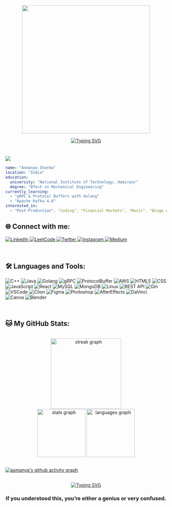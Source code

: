 <div align="center">
  <img src="https://user-images.githubusercontent.com/74038190/212750996-938b257b-266c-45a7-9af7-655341c0f58b.gif" width="400"/>
</div>


<p align="center">

<a href="https://git.io/typing-svg">
  <img src="https://readme-typing-svg.demolab.com?font=Sedan+SC&weight=500&size=30&pause=1000&color=DA70D6&background=6883FF00&center=true&vCenter=true&random=false&width=600&lines=I'm+Asmanya+Sharma;Aspiring+Software+Engineer" alt="Typing SVG" />
</a>



#
![](https://komarev.com/ghpvc/?username=asmanya&label=PROFILE+VIEWS&color=ff69b4&style=flat-square)

``` yaml
name: "Asmanya Sharma"
location: "India"
education:
  university: "National Institute of Technology, Hamirpur"
  degree: "BTech in Mechanical Engineering"
currently_learning:
  - "gRPC & Protocol Buffers with Golang"
  - "Apache Kafka 4.0"
interested_in:
  - "Post-Production", "Coding", "Financial Markets", "Music", "Binge watching"

```

<!--
#past_experiences:
  #- role: ""
  #- role: "", ""
  #- achievement: "", ""
  #- achievement: "", ""
-->


## 🌐 Connect with me:
<p align="left">
<a href="https://www.linkedin.com/in/asmanya/" target="_blank">
  <img align="center" src="https://img.shields.io/badge/LinkedIn-0077B5?style=for-the-badge&logo=linkedin&logoColor=white" alt="LinkedIn" />
</a>
<a href="https://leetcode.com/u/asmanya/" target="_blank">
  <img align="center" src="https://img.shields.io/badge/-LeetCode-FFA116?style=for-the-badge&logo=LeetCode&logoColor=black" alt="LeetCode" />
</a>
<a href="https://x.com/asmanya_" target="_blank">
  <img align="center" src="https://img.shields.io/badge/Twitter-1DA1F2?style=for-the-badge&logo=Twitter&logoColor=white" alt="Twitter" />
</a>
<a href="https://www.instagram.com/asmanya_/" target="_blank">
  <img align="center" src="https://img.shields.io/badge/Instagram-E4405F?style=for-the-badge&logo=instagram&logoColor=white" alt="Instagram" />
</a>
<a href="https://medium.com/@asmanya" target="_blank">
  <img align="center" src="https://img.shields.io/badge/Medium-12100E?style=for-the-badge&logo=medium&logoColor=white" alt="Medium" />
</a>

</p>

<br>


## 🛠️ Languages and Tools:

![C++](https://img.shields.io/badge/c++-%2300599C.svg?style=for-the-badge&logo=c%2B%2B&logoColor=white)
![Java](https://img.shields.io/badge/java-%23ED8B00.svg?style=for-the-badge&logo=openjdk&logoColor=white)
![Golang](https://img.shields.io/badge/Go-00ADD8?style=for-the-badge&logo=go&logoColor=white)
![gRPC](https://img.shields.io/badge/gRPC-0C9D58?style=for-the-badge&logo=grpc&logoColor=white)
![ProtocolBuffer](https://img.shields.io/badge/Protocol%20Buffers-0052FF?style=for-the-badge&logo=protocol-buffers&logoColor=white)
![AWS](https://img.shields.io/badge/AWS-%23000000.svg?style=for-the-badge&logo=amazon-aws&logoColor=white)
![HTML5](https://img.shields.io/badge/html5-%23E34F26.svg?style=for-the-badge&logo=html5&logoColor=white)
![CSS](https://img.shields.io/badge/CSS-563d7c?&style=for-the-badge&logo=css3&logoColor=white)
![JavaScript](https://img.shields.io/badge/javascript-%23323330.svg?style=for-the-badge&logo=javascript&logoColor=%23F7DF1E)
![React](https://img.shields.io/badge/react-%2320232a.svg?style=for-the-badge&logo=react&logoColor=%2361DAFB)
![MySQL](https://img.shields.io/badge/MySQL-00000F?style=for-the-badge&logo=mysql&logoColor=white)
![MongoDB](https://img.shields.io/badge/-MongoDB-13aa52?logo=mongodb&logoColor=white&style=for-the-badge)
![Linux](https://img.shields.io/badge/Linux-FCC624?style=for-the-badge&logo=linux&logoColor=black)
![REST API](https://img.shields.io/badge/REST%20API-005571?style=for-the-badge&logo=fastapi&logoColor=white)
![Gin](https://img.shields.io/badge/Gin-00ADD8?style=for-the-badge&logo=go&logoColor=white)
![VSCode](https://img.shields.io/badge/VS%20Code-007ACC?style=for-the-badge&logo=visual-studio-code&logoColor=white)
![Clion](https://img.shields.io/badge/CLion-000000?style=for-the-badge&logo=clion&logoColor=white)
![Figma](https://img.shields.io/badge/Figma-F24E1E?style=for-the-badge&logo=figma&logoColor=white)
![Photoshop](https://img.shields.io/badge/Photoshop-31A8FF?style=for-the-badge&logo=adobe-photoshop&logoColor=white)
![AfterEffects](https://img.shields.io/badge/After%20Effects-9999FF?style=for-the-badge&logo=adobe-after-effects&logoColor=white)
![DaVinci](https://img.shields.io/badge/DaVinci%20Resolve-0047AB?style=for-the-badge&logo=blackmagic-design&logoColor=white)
![Canva](https://img.shields.io/badge/Canva-%2300C4CC.svg?&style=for-the-badge&logo=Canva&logoColor=white)
![Blender](https://img.shields.io/badge/Blender-F5792A?style=for-the-badge&logo=blender&logoColor=white)

<br>

## 🐱 My GitHub Stats:
<!-- <br>
<div align="center">
  <img src="" alt="Code Time" />
  <img src="" alt="Lines of Code" />
</div> -->
<br>
<div align="center">
  <img src="https://streak-stats.demolab.com?user=asmanya&locale=en&mode=daily&theme=tokyonight&hide_border=false&border_radius=5&order=3" height="220" alt="streak graph" />
</div>
<div align="center">
  <img src="https://github-readme-stats.vercel.app/api?username=asmanya&hide_title=false&hide_rank=false&show_icons=true&include_all_commits=true&count_private=true&disable_animations=false&theme=tokyonight&locale=en&hide_border=false" height="150" alt="stats graph"  />
  <img src="https://github-readme-stats.vercel.app/api/top-langs?username=asmanya&locale=en&hide_title=false&layout=compact&card_width=320&langs_count=8&theme=tokyonight&hide_border=false" height="150" alt="languages graph"  />
</div>

## 
[![asmanya's github activity graph](https://github-readme-activity-graph.vercel.app/graph?username=asmanya&theme=tokyo-night)](https://github.com/ashutosh00710/github-readme-activity-graph)

##

<div align="center">
   <a href="https://git.io/typing-svg">
      <img src="https://readme-typing-svg.demolab.com?font=Sedan+SC&weight=500&size=30&pause=1000&color=DA70D6&background=6883FF00&center=true&vCenter=true&random=false&width=435&lines=Thanks+For+Visiting+!" alt="Typing SVG" />
   </a>
   
   <h3>If you understood this, you’re either a genius or very confused.</h3>
</div>

